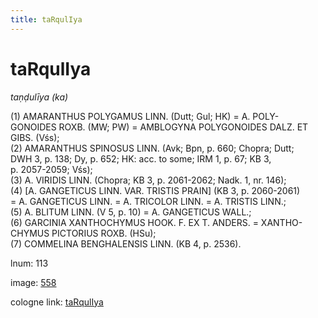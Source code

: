 ```yaml
---
title: taRqulIya
---
```


# taRqulIya

<i>taṇḍulīya (ka)</i>  <div n="P" />(1) <bot>AMARANTHUS POLYGAMUS LINN.</bot> (Dutt; Gul; HK) = <bot>A. POLY- <div n="lb" />GONOIDES ROXB.</bot> (MW; PW) = <bot>AMBLOGYNA POLYGONOIDES DALZ. ET <div n="lb" />GIBS.</bot> (Vśs); <div n="P" />(2) <bot>AMARANTHUS SPINOSUS LINN.</bot> (Avk; Bpn, p. 660; Chopra; Dutt; <div n="lb" />DWH 3, p. 138; Dy, p. 652; HK: acc. to some; IRM 1, p. 67; KB 3, <div n="lb" />p. 2057-2059; Vśs); <div n="P" />(3) <bot>A. VIRIDIS LINN.</bot> (Chopra; KB 3, p. 2061-2062; Nadk. 1, nr. 146); <div n="P" />(4) [<bot>A. GANGETICUS LINN. VAR. TRISTIS PRAIN</bot>] (KB 3, p. 2060-2061) <div n="lb" />= <bot>A. GANGETICUS LINN.</bot> = <bot>A. TRICOLOR LINN.</bot> = <bot>A. TRISTIS LINN.</bot>; <div n="P" />(5) <bot>A. BLITUM LINN.</bot> (V 5, p. 10) = <bot>A. GANGETICUS WALL.</bot>; <div n="P" />(6) <bot>GARCINIA XANTHOCHYMUS HOOK. F. EX T. ANDERS.</bot> = <bot>XANTHO- <div n="lb" />CHYMUS PICTORIUS ROXB.</bot> (HSu); <div n="P" />(7) <bot>COMMELINA BENGHALENSIS LINN.</bot> (KB 4, p. 2536).

lnum: 113

image: [558](https://www.sanskrit-lexicon.uni-koeln.de/scans/csl-apidev/servepdf.php?dict=snp&page=558)

cologne link: [taRqulIya](https://sanskrit-lexicon.uni-koeln.de/scans/csl-apidev/getword.php?dict=snp&key=taRqulIya)

